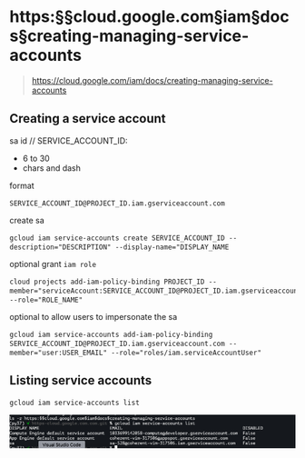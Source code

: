 # https:§§cloud.google.com§iam§docs§creating-managing-service-accounts
> https://cloud.google.com/iam/docs/creating-managing-service-accounts

## Creating a service account
sa id // SERVICE_ACCOUNT_ID:
- 6  to 30
- chars and dash

format
```
SERVICE_ACCOUNT_ID@PROJECT_ID.iam.gserviceaccount.com
```

create sa
```
gcloud iam service-accounts create SERVICE_ACCOUNT_ID --description="DESCRIPTION" --display-name="DISPLAY_NAME
```

optional grant `iam role`
```
cloud projects add-iam-policy-binding PROJECT_ID --member="serviceAccount:SERVICE_ACCOUNT_ID@PROJECT_ID.iam.gserviceaccount.com" --role="ROLE_NAME"
```

optional to allow users to impersonate the sa
```
gcloud iam service-accounts add-iam-policy-binding SERVICE_ACCOUNT_ID@PROJECT_ID.iam.gserviceaccount.com --member="user:USER_EMAIL" --role="roles/iam.serviceAccountUser"
```

## Listing service accounts

```
gcloud iam service-accounts list
```
![](2021-07-19-18-35-00.png)

